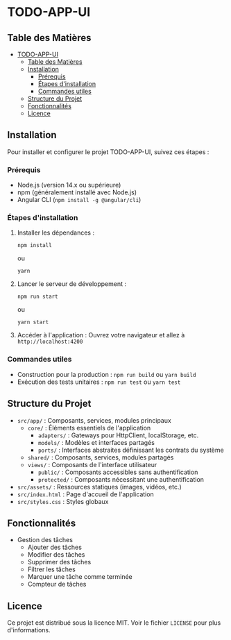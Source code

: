 # TODO-APP-UI

## Table des Matières

- [TODO-APP-UI](#todo-app-ui)
  - [Table des Matières](#table-des-matières)
  - [Installation](#installation)
    - [Prérequis](#prérequis)
    - [Étapes d'installation](#étapes-dinstallation)
    - [Commandes utiles](#commandes-utiles)
  - [Structure du Projet](#structure-du-projet)
  - [Fonctionnalités](#fonctionnalités)
  - [Licence](#licence)

## Installation

Pour installer et configurer le projet TODO-APP-UI, suivez ces étapes :

### Prérequis

- Node.js (version 14.x ou supérieure)
- npm (généralement installé avec Node.js)
- Angular CLI (`npm install -g @angular/cli`)

### Étapes d'installation

1. Installer les dépendances :

   ```
   npm install
   ```

   ou

   ```
   yarn
   ```

2. Lancer le serveur de développement :

   ```
   npm run start
   ```

   ou

   ```
   yarn start
   ```

3. Accéder à l'application :
   Ouvrez votre navigateur et allez à `http://localhost:4200`

### Commandes utiles

- Construction pour la production : `npm run build` ou `yarn build`
- Exécution des tests unitaires : `npm run test` ou `yarn test`

## Structure du Projet

- `src/app/` : Composants, services, modules principaux
  - `core/` : Éléments essentiels de l'application
    - `adapters/` : Gateways pour HttpClient, localStorage, etc.
    - `models/` : Modèles et interfaces partagés
    - `ports/` : Interfaces abstraites définissant les contrats du système
  - `shared/` : Composants, services, modules partagés
  - `views/` : Composants de l'interface utilisateur
    - `public/` : Composants accessibles sans authentification
    - `protected/` : Composants nécessitant une authentification
- `src/assets/` : Ressources statiques (images, vidéos, etc.)
- `src/index.html` : Page d'accueil de l'application
- `src/styles.css` : Styles globaux

## Fonctionnalités

- Gestion des tâches
  - Ajouter des tâches
  - Modifier des tâches
  - Supprimer des tâches
  - Filtrer les tâches
  - Marquer une tâche comme terminée
  - Compteur de tâches

## Licence

Ce projet est distribué sous la licence MIT. Voir le fichier `LICENSE` pour plus d'informations.
